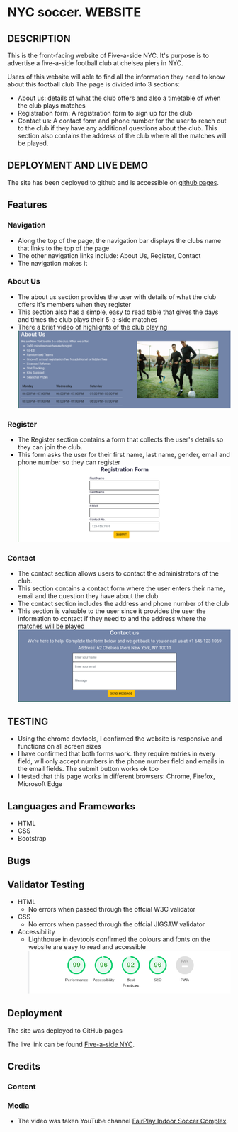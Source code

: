 # NYC soccer. WEBSITE

## DESCRIPTION

This is the front-facing website of Five-a-side NYC. It's purpose is to advertise a five-a-side football club at chelsea piers in NYC.

Users of this website will able to find all the information they need to know about this football club
The page is divided into 3 sections:

-   About us: details of what the club offers and also a timetable of when the club plays matches
-   Registration form: A registration form to sign up for the club
-   Contact us: A contact form and phone number for the user to reach out to the club if they have any additional      questions about the club. This section also contains the address of the club where all the matches will be played.


## DEPLOYMENT AND LIVE DEMO

The site has been deployed to github and is accessible on [github pages]( https://jcurran1289.github.io/PP1-FiveASideNYC/).

## Features

### Navigation

-  Along the top of the page, the navigation bar displays the clubs name that links to the top of the page 
-  The other navigation links include: About Us, Register, Contact
-  The navigation makes it

### About Us
- The about us section provides the user with details of what the club offers it's members when they register
- This section also has a simple, easy to read table that gives the days and times the club plays their 5-a-side matches
- There a brief video of highlights of the club playing
![about-us screenshot](/Assets/images/about-us.PNG)

### Register
- The Register section contains a form that collects the user's details so they can join the club.
- This form asks the user for their first name, last name, gender, email and phone number so they can register
![register screenshot](/Assets/images/register.png)

### Contact
- The contact section allows users to contact the administrators of the club. 
- This section contains a contact form where the user enters their name, email and the question they have about the club
- The contact section includes the address and phone number of the club
- This section is valuable to the user since it provides the user the information to contact if they need to and the address where the matches will be played
![contact screenshot](/Assets/images/contact.png)

## TESTING

- Using the chrome devtools, I confirmed the website is responsive and functions on all screen sizes
- I have confirmed that both forms work. they require entries in every field, will only accept numbers in the phone number field and emails in the email fields. The submit button works ok too
- I tested that this page works in different browsers: Chrome, Firefox, Microsoft Edge 

## Languages and Frameworks

-   HTML
-   CSS
-   Bootstrap

## Bugs


## Validator Testing

- HTML
    - No errors when passed through the offcial W3C validator
- CSS
    - No errors when passed through the offcial JIGSAW validator
- Accessibility
    - Lighthouse in devtools confirmed the colours and fonts on the website are easy to read and accessible
![contact screenshot](/Assets/images/performance.png)



## Deployment
The site was deployed to GitHub pages

The live link can be found [Five-a-side NYC]( https://jcurran1289.github.io/PP1-FiveASideNYC/).

## Credits
### Content
### Media
- The video was taken YouTube channel  [FairPlay Indoor Soccer Complex](https://www.youtube.com/channel/UCnKTEhr_UrLvtZlE-_wPkTw).